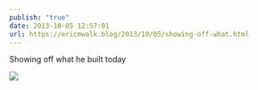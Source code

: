 ```yaml
---
publish: "true"
date: 2013-10-05 12:57:01
url: https://ericmwalk.blog/2013/10/05/showing-off-what.html
---
```


Showing off what he built today

![](https://ericmwalk.blog/uploads/2022/e7ed2cef97.jpg)